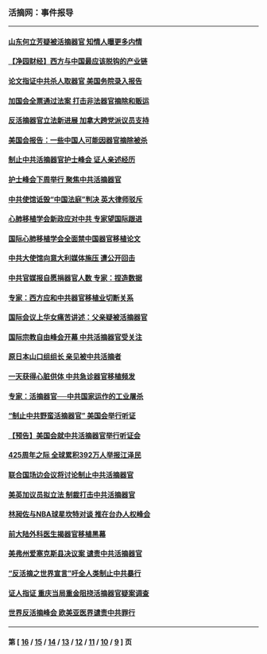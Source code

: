 ### 活摘网：事件报导
---
#### [山东何立芳疑被活摘器官 知情人曝更多内情](../../pages/nf5877/n14047530.md?10110430) 
#### [【净园财经】西方与中国最应该脱钩的产业链](../../pages/nf5877/n14016113.md?10110430) 
#### [论文指证中共杀人取器官 美国务院录入报告](../../pages/nf5877/n13999890.md?10110430) 
#### [加国会全票通过法案 打击非法器官摘除和贩运](../../pages/nf5877/n13884924.md?10110430) 
#### [反活摘器官立法新进展 加拿大跨党派议员支持](../../pages/nf5877/n13876061.md?10110430) 
#### [美国会报告：一些中国人可能因器官摘除被杀](../../pages/nf5877/n13867964.md?10110430) 
#### [制止中共活摘器官护士峰会 证人亲述经历](../../pages/nf5877/n13859007.md?10110430) 
#### [护士峰会下周举行 聚焦中共活摘器官](../../pages/nf5877/n13855418.md?10110430) 
#### [中共使馆诋毁“中国法庭”判决 英大律师驳斥](../../pages/nf5877/n13833945.md?10110430) 
#### [心肺移植学会新政应对中共 专家望国际跟进](../../pages/nf5877/n13829043.md?10110430) 
#### [国际心肺移植学会全面禁中国器官移植论文](../../pages/nf5877/n13827785.md?10110430) 
#### [中共大使馆向意大利媒体施压 遭公开回击](../../pages/nf5877/n13826038.md?10110430) 
#### [中共官媒报自愿捐器官人数 专家：捏造数据](../../pages/nf5877/n13814130.md?10110430) 
#### [专家：西方应和中共器官移植业切断关系](../../pages/nf5877/n13772828.md?10110430) 
#### [国际会议上华女痛苦讲述：父亲疑被活摘器官](../../pages/nf5877/n13771583.md?10110430) 
#### [国际宗教自由峰会开幕 中共活摘器官受关注](../../pages/nf5877/n13769995.md?10110430) 
#### [原日本山口组组长 亲见被中共活摘者](../../pages/nf5877/n13767360.md?10110430) 
#### [一天获得心脏供体 中共急诊器官移植频发](../../pages/nf5877/n13764689.md?10110430) 
#### [专家：活摘器官──中共国家运作的工业屠杀](../../pages/nf5877/n13761178.md?10110430) 
#### [“制止中共野蛮活摘器官” 美国会举行听证](../../pages/nf5877/n13735831.md?10110430) 
#### [【预告】美国会就中共活摘器官举行听证会](../../pages/nf5877/n13732843.md?10110430) 
#### [425周年之际 全球累积392万人举报江泽民](../../pages/nf5877/n13719232.md?10110430) 
#### [联合国场边会议将讨论制止中共活摘器官](../../pages/nf5877/n13656361.md?10110430) 
#### [美英加议员拟立法 制裁打击中共活摘器官](../../pages/nf5877/n13430251.md?10110430) 
#### [林昶佐与NBA球星坎特对谈 推在台办人权峰会](../../pages/nf5877/n13414467.md?10110430) 
#### [前大陆外科医生揭器官移植黑幕](../../pages/nf5877/n13401416.md?10110430) 
#### [美弗州爱塞克斯县决议案 谴责中共活摘器官](../../pages/nf5877/n13320919.md?10110430) 
#### [“反活摘之世界宣言”吁全人类制止中共暴行](../../pages/nf5877/n13259730.md?10110430) 
#### [证人指证 重庆当局重金阻挠活摘器官疑案调查](../../pages/nf5877/n13259127.md?10110430) 
#### [世界反活摘峰会 欧美亚医界谴责中共罪行](../../pages/nf5877/n13253550.md?10110430) 

---
#### 第 [ [16](./16.md?10110430) / [15](./15.md?10110430) / [14](./14.md?10110430) / [13](./13.md?10110430) / [12](./12.md?10110430) / [11](./11.md?10110430) / [10](./10.md?10110430) / [9](./9.md?10110430) ] 页
